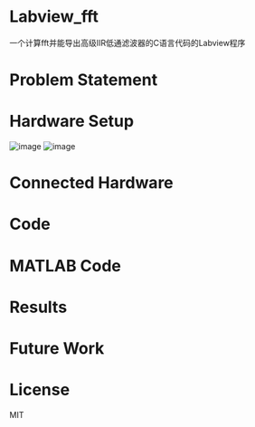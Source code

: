 # Labview_fft
一个计算fft并能导出高级IIR低通滤波器的C语言代码的Labview程序




# Problem Statement


# Hardware Setup
![image](https://raw.githubusercontent.com/ouluz/Labview_fft/doc/p1.png) 
![image](https://raw.githubusercontent.com/ouluz/Labview_fft/doc/p2.png) 

# Connected Hardware



# Code

# MATLAB Code

# Results



# Future Work



# License
MIT  


